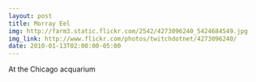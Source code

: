 ```yaml
---
layout: post
title: Morray Eel 
img: http://farm3.static.flickr.com/2542/4273096240_5424684549.jpg 
img_link: http://www.flickr.com/photos/twitchdotnet/4273096240/ 
date: 2010-01-13T02:00:00-05:00
---
```

At the Chicago acquarium